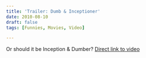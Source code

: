 ```yaml
---
title: 'Trailer: Dumb & Inceptioner'
date: 2010-08-10
draft: false
tags: [Funnies, Movies, Video]

---
```


Or should it be Inception & Dumber?  [Direct link to video](http://www.youtube.com/watch?v=zLDx-BPgxxA)